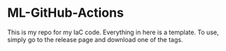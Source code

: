 # ML-GitHub-Actions
This is my repo for my IaC code. Everything in here is a template. To use, simply go to the release page and download one of the tags.

